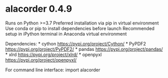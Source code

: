 # alacorder 0.4.9

Runs on Python >=3.7
Preferred installation via pip in virtual environment
Use conda or pip to install dependencies before launch
Recommended setup in iPython terminal in Anaconda virtual environment

Dependencies:
	 *	cython			https://pypi.org/project/Cython/
	 *  PyPDF2			https://pypi.org/project/PyPDF2/
	 *	pandas			https://pypi.org/project/pandas/
	 *  xlrd			https://pypi.org/project/xlrd/
	 *  openpyxl		https://pypi.org/project/openpyxl/
	 	 
For command line interface:
	import alacorder
	

